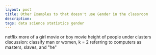 ```yaml
---
layout: post
title: Other Examples to that doesn't use Gender in the classroom
description: 
tags: data science statistics gender
---
```


netflix more of a girl movie or boy movie
height of people
under clusters discussion: classify man or women, k = 2
referring to computers as masters, slaves, and "he" 